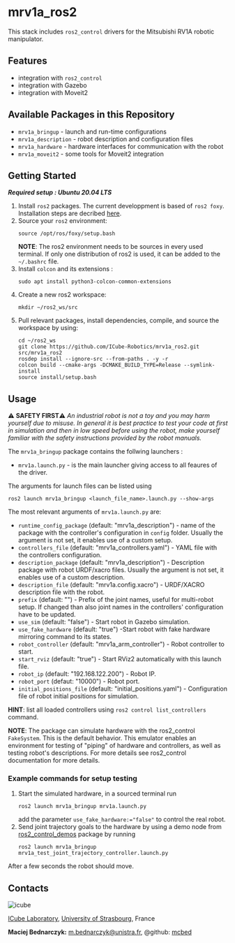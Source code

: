 # mrv1a_ros2 #

This stack includes `ros2_control` drivers for the Mitsubishi RV1A robotic manipulator.

## Features ##
- integration with `ros2_control`
- integration with Gazebo
- integration with Moveit2

## Available Packages in this Repository ##
- `mrv1a_bringup` - launch and run-time configurations
- `mrv1a_description` - robot description and configuration files
- `mrv1a_hardware` - hardware interfaces for communication with the robot
- `mrv1a_moveit2` - some tools for Moveit2 integration

## Getting Started
***Required setup : Ubuntu 20.04 LTS***

1.  Install `ros2` packages. The current developpment is based of `ros2 foxy`. Installation steps are decribed [here](https://docs.ros.org/en/foxy/Installation.html).
2. Source your `ros2` environment:
    ```shell
    source /opt/ros/foxy/setup.bash
    ```
    **NOTE**: The ros2 environment needs to be sources in every used terminal. If only one distribution of ros2 is used, it can be added to the `~/.bashrc` file.
3. Install `colcon` and its extensions :
    ```shell
    sudo apt install python3-colcon-common-extensions
     ```
3. Create a new ros2 workspace:
    ```shell
    mkdir ~/ros2_ws/src
    ```
4. Pull relevant packages, install dependencies, compile, and source the workspace by using:
    ```shell
    cd ~/ros2_ws
    git clone https://github.com/ICube-Robotics/mrv1a_ros2.git src/mrv1a_ros2
    rosdep install --ignore-src --from-paths . -y -r
    colcon build --cmake-args -DCMAKE_BUILD_TYPE=Release --symlink-install
    source install/setup.bash
    ```

## Usage

:warning: **SAFETY FIRST**:warning:
*An industrial robot is not a toy and you may harm yourself due to misuse. In general it is best practice to test your code at first in simulation and then in low speed before using the robot, make yourself familiar with the safety instructions provided by the robot manuals.*

The `mrv1a_bringup` package contains the follwing launchers :
- `mrv1a.launch.py` - is the main launcher giving access to all feaures of the driver.

The arguments for launch files can be listed using
```shell
ros2 launch mrv1a_bringup <launch_file_name>.launch.py --show-args
```
The most relevant arguments of `mrv1a.launch.py` are:

- `runtime_config_package` (default: "mrv1a_description") - name of the package with the controller's configuration in `config` folder. Usually the argument is not set, it enables use of a custom setup.
- `controllers_file` (default: "mrv1a_controllers.yaml") - YAML file with the controllers configuration.
- `description_package` (default: "mrv1a_description") - Description package with robot URDF/xacro files. Usually the argument is not set, it enables use of a custom description.
- `description_file` (default: "mrv1a.config.xacro") - URDF/XACRO description file with the robot.
- `prefix` (default: "") - Prefix of the joint names, useful for multi-robot setup. If changed than also joint names in the controllers' configuration have to be updated.
- `use_sim` (default: "false") - Start robot in Gazebo simulation.
- `use_fake_hardware` (default: "true") -Start robot with fake hardware mirroring command to its states.
- `robot_controller` (default: "mrv1a_arm_controller") - Robot controller to start.
- `start_rviz` (default: "true") - Start RViz2 automatically with this launch file.
- `robot_ip` (default: "192.168.122.200") - Robot IP.
- `robot_port` (defaut: "10000") - Robot port.
- `initial_positions_file` (default: "initial_positions.yaml") - Configuration file of robot initial positions for simulation.

**HINT**: list all loaded controllers using `ros2 control list_controllers` command.

**NOTE**: The package can simulate hardware with the ros2_control `FakeSystem`. This is the default behavior. This emulator enables an environment for testing of "piping" of hardware and controllers, as well as testing robot's descriptions. For more details see ros2_control documentation for more details.

### Example commands for setup testing
1. Start the simulated hardware, in a sourced terminal run
    ```shell
    ros2 launch mrv1a_bringup mrv1a.launch.py
    ```
    add the parameter `use_fake_hardware:="false"` to control the real robot.
2. Send joint trajectory goals to the hardware by using a demo node from [ros2_control_demos](https://github.com/ros-controls/ros2_control_demos) package by running
    ```shell
    ros2 launch mrv1a_bringup mrv1a_test_joint_trajectory_controller.launch.py
    ```
After a few seconds the robot should move.


## Contacts ##
![icube](https://icube.unistra.fr/fileadmin/templates/DUN/icube/images/logo.png)

[ICube Laboratory](https://plateforme.icube.unistra.fr), [University of Strasbourg](https://www.unistra.fr/), France

__Maciej Bednarczyk:__ [m.bednarczyk@unistra.fr](mailto:m.bednarczyk@unistra.fr), @github: [mcbed](mailto:macbednarczyk@gmail.com)